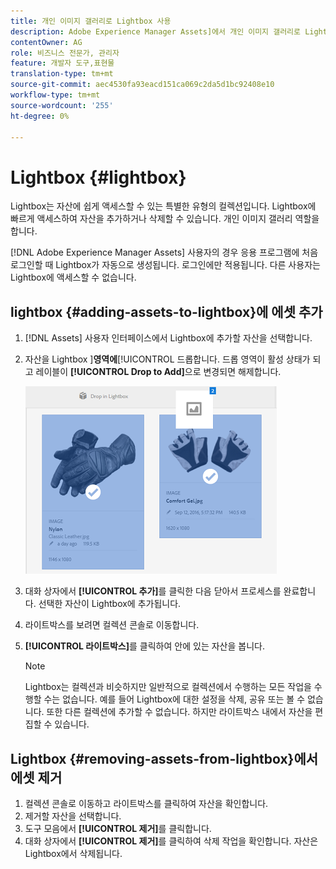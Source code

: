 ```yaml
---
title: 개인 이미지 갤러리로 Lightbox 사용
description: Adobe Experience Manager Assets]에서 개인 이미지 갤러리로 Lightbox에 대해 알아보십시오.
contentOwner: AG
role: 비즈니스 전문가, 관리자
feature: 개발자 도구,표현물
translation-type: tm+mt
source-git-commit: aec4530fa93eacd151ca069c2da5d1bc92408e10
workflow-type: tm+mt
source-wordcount: '255'
ht-degree: 0%

---
```



# Lightbox {#lightbox}

Lightbox는 자산에 쉽게 액세스할 수 있는 특별한 유형의 컬렉션입니다. Lightbox에 빠르게 액세스하여 자산을 추가하거나 삭제할 수 있습니다. 개인 이미지 갤러리 역할을 합니다.

[!DNL Adobe Experience Manager Assets] 사용자의 경우 응용 프로그램에 처음 로그인할 때 Lightbox가 자동으로 생성됩니다. 로그인에만 적용됩니다. 다른 사용자는 Lightbox에 액세스할 수 없습니다.

## lightbox {#adding-assets-to-lightbox}에 에셋 추가

1. [!DNL Assets] 사용자 인터페이스에서 Lightbox에 추가할 자산을 선택합니다.
1. 자산을 Lightbox ]**영역에**[!UICONTROL &#x200B;드롭합니다. 드롭 영역이 활성 상태가 되고 레이블이 **[!UICONTROL Drop to Add]**&#x200B;으로 변경되면 해제합니다.

   ![add_to_lightbox](assets/add_to_lightbox.png)

1. 대화 상자에서 **[!UICONTROL 추가]**&#x200B;를 클릭한 다음 닫아서 프로세스를 완료합니다. 선택한 자산이 Lightbox에 추가됩니다.
1. 라이트박스를 보려면 컬렉션 콘솔로 이동합니다.
1. **[!UICONTROL 라이트박스]**&#x200B;를 클릭하여 안에 있는 자산을 봅니다.

   >[!NOTE]
   >
   >Lightbox는 컬렉션과 비슷하지만 일반적으로 컬렉션에서 수행하는 모든 작업을 수행할 수는 없습니다. 예를 들어 Lightbox에 대한 설정을 삭제, 공유 또는 볼 수 없습니다. 또한 다른 컬렉션에 추가할 수 없습니다. 하지만 라이트박스 내에서 자산을 편집할 수 있습니다.

## Lightbox {#removing-assets-from-lightbox}에서 에셋 제거

1. 컬렉션 콘솔로 이동하고 라이트박스를 클릭하여 자산을 확인합니다.
1. 제거할 자산을 선택합니다.
1. 도구 모음에서 **[!UICONTROL 제거]**&#x200B;를 클릭합니다.
1. 대화 상자에서 **[!UICONTROL 제거]**&#x200B;를 클릭하여 삭제 작업을 확인합니다. 자산은 Lightbox에서 삭제됩니다.
